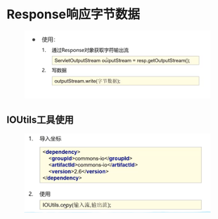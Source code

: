 # Response响应字节数据

<figure><img src="../.gitbook/assets/image.png" alt=""><figcaption></figcaption></figure>

## IOUtils工具使用

<figure><img src="../.gitbook/assets/image (1).png" alt=""><figcaption></figcaption></figure>
